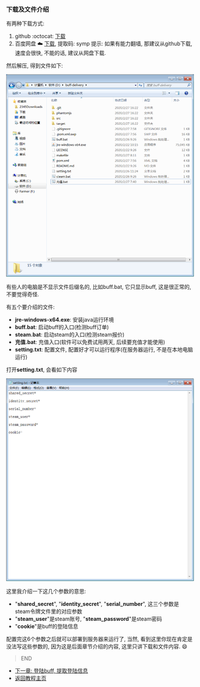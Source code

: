 ### 下载及文件介绍
有两种下载方式:
1. github :octocat: [下载](https://github.com/farmer-person/buff-delivery/archive/20.02.27.zip)
2. 百度网盘 :cloud: [下载](https://pan.baidu.com/s/1BkcDF4YL5ewd3jdOuxURRg), 提取码: symp
提示: 如果有能力翻墙, 那建议从github下载, 速度会很快, 不能的话, 建议从网盘下载.

然后解压, 得到文件如下:

![](https://github.com/farmer-person/pictures/blob/master/buff-delivery/1.png)

有些人的电脑是不显示文件后缀名的, 比如buff.bat, 它只显示buff, 这是很正常的, 不要觉得奇怪.

有五个要介绍的文件:
- **jre-windows-x64.exe**: 安装java运行环境
- **buff.bat**: 启动buff的入口(检测buff订单)
- **steam.bat**: 启动steam的入口(检测steam报价)
- **充值.bat**: 充值入口(软件可以免费试用两天, 后续要充值才能使用)
- **setting.txt**: 配置文件, 配置好才可以运行程序(在服务器运行, 不是在本地电脑运行)

打开**setting.txt**, 会看如下内容

![](https://github.com/farmer-person/pictures/blob/master/buff-delivery/2.png)

这里我介绍一下这几个参数的意思:
- "**shared_secret**", "**identity_secret**", "**serial_number**", 这三个参数是steam令牌文件里的对应参数
- "**steam_user**"是steam账号, "**steam_password**"是steam密码
- "**cookie**"是buff的登陆信息

配置完这6个参数之后就可以部署到服务器来运行了, 当然, 看到这里你现在肯定是没法写这些参数的, 因为这是后面章节介绍的内容, 这里只讲下载和文件内容. :smile:

> END

- [下一章: 登陆buff, 提取登陆信息](./buff.md)
- [返回教程主页](./index.md)
